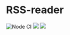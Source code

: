 # RSS-reader
![Node CI](https://github.com/clickf5/frontend-project-lvl3/workflows/Node%20CI/badge.svg)
<a href="https://codeclimate.com/github/clickf5/frontend-project-lvl3/maintainability"><img src="https://api.codeclimate.com/v1/badges/4b6216d4569b5af7f8bb/maintainability" /></a>
<a href="https://codeclimate.com/github/clickf5/frontend-project-lvl3/test_coverage"><img src="https://api.codeclimate.com/v1/badges/4b6216d4569b5af7f8bb/test_coverage" /></a>
